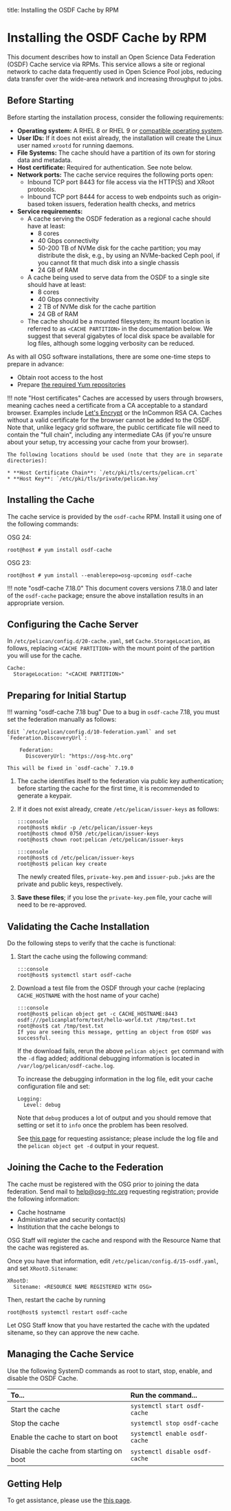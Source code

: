 title: Installing the OSDF Cache by RPM

Installing the OSDF Cache by RPM
================================

This document describes how to install an Open Science Data Federation (OSDF) Cache service via RPMs.
This service allows a site or regional network to cache data frequently used in Open Science Pool jobs,
reducing data transfer over the wide-area network and increasing throughput to jobs.


Before Starting
---------------

Before starting the installation process, consider the following requirements:

* __Operating system:__ A RHEL 8 or RHEL 9 or [compatible operating system](../../release/supported_platforms.md).
* __User IDs:__ If it does not exist already, the installation will create the Linux user named `xrootd` for running daemons.
* __File Systems:__ The cache should have a partition of its own for storing data and metadata.
* __Host certificate:__ Required for authentication.  See note below.
* __Network ports:__ The cache service requires the following ports open:
  * Inbound TCP port 8443 for file access via the HTTP(S) and XRoot protocols.
  * Inbound TCP port 8444 for access to web endpoints such as origin-based token issuers, federation health checks, and
    metrics
* __Service requirements:__
    * A cache serving the OSDF federation as a regional cache should have at least:
        * 8 cores
        * 40 Gbps connectivity
        * 50-200 TB of NVMe disk for the cache partition; you may distribute the disk, e.g., by using an NVMe-backed Ceph pool,
            if you cannot fit that much disk into a single chassis
        * 24 GB of RAM
    * A cache being used to serve data from the OSDF to a single site should have at least:
        * 8 cores
        * 40 Gbps connectivity
        * 2 TB of NVMe disk for the cache partition
        * 24 GB of RAM
    * The cache should be a mounted filesystem; its mount location is referred to as `<CACHE PARTITION>` in the documentation below.
  We suggest that several gigabytes of local disk space be available for log files,
  although some logging verbosity can be reduced.

As with all OSG software installations, there are some one-time steps to prepare in advance:

* Obtain root access to the host
* Prepare [the required Yum repositories](../../common/yum.md)


!!! note "Host certificates"
    Caches are accessed by users through browsers, meaning caches need a certificate from a CA acceptable to a standard browser.
    Examples include [Let's Encrypt](../../security/host-certs/lets-encrypt.md) or the InCommon RSA CA.
    Caches without a valid certificate for the browser cannot be added to the OSDF.
    Note that, unlike legacy grid software, the public certificate file will need to contain the "full chain", including any
    intermediate CAs (if you're unsure about your setup, try accessing your cache from your browser).

    The following locations should be used (note that they are in separate directories):

    * **Host Certificate Chain**: `/etc/pki/tls/certs/pelican.crt`
    * **Host Key**: `/etc/pki/tls/private/pelican.key`


Installing the Cache
--------------------

The cache service is provided by the `osdf-cache` RPM.
Install it using one of the following commands:


OSG 24:
```console
root@host # yum install osdf-cache
```

OSG 23:
```console
root@host # yum install --enablerepo=osg-upcoming osdf-cache
```

!!! note "osdf-cache 7.18.0"
    This document covers versions 7.18.0 and later of the `osdf-cache` package; ensure the above installation
    results in an appropriate version.

Configuring the Cache Server
----------------------------

In `/etc/pelican/config.d/20-cache.yaml`, set `Cache.StorageLocation`, as follows,
replacing `<CACHE PARTITION>` with the mount point of the partition you will use for the cache.
```
Cache:
  StorageLocation: "<CACHE PARTITION>"
```


Preparing for Initial Startup
-----------------------------

!!! warning "osdf-cache 7.18 bug"
    Due to a bug in `osdf-cache` 7.18, you must set the federation manually as follows:

    Edit `/etc/pelican/config.d/10-federation.yaml` and set `Federation.DiscoveryUrl`:

        Federation:
          DiscoveryUrl: "https://osg-htc.org"

    This will be fixed in `osdf-cache` 7.19.0

1.  The cache identifies itself to the federation via public key authentication;
before starting the cache for the first time, it is recommended to generate a keypair.

1.  If it does not exist already, create `/etc/pelican/issuer-keys` as follows:

        :::console
        root@host$ mkdir -p /etc/pelican/issuer-keys
        root@host$ chmod 0750 /etc/pelican/issuer-keys
        root@host$ chown root:pelican /etc/pelican/issuer-keys

        :::console
        root@host$ cd /etc/pelican/issuer-keys
        root@host$ pelican key create


    The newly created files, `private-key.pem` and `issuer-pub.jwks` are the private and public keys, respectively.

1.  **Save these files**; if you lose the `private-key.pem` file, your cache will need to be re-approved.


Validating the Cache Installation
---------------------------------

Do the following steps to verify that the cache is functional:

1.  Start the cache using the following command:

        :::console
        root@host$ systemctl start osdf-cache

1.  Download a test file from the OSDF through your cache (replacing `CACHE_HOSTNAME` with the host name of your cache)

        :::console
        root@host$ pelican object get -c CACHE_HOSTNAME:8443 osdf:///pelicanplatform/test/hello-world.txt /tmp/test.txt
        root@host$ cat /tmp/test.txt
        If you are seeing this message, getting an object from OSDF was successful.

    If the download fails, rerun the above `pelican object get` command with the `-d` flag added;
    additional debugging information is located in `/var/log/pelican/osdf-cache.log`.

    To increase the debugging information in the log file, edit your cache configuration file and set:
    ```
    Logging:
      Level: debug
    ```
    Note that `debug` produces a lot of output and you should remove that setting or set it to `info`
    once the problem has been resolved.

    See [this page](../../common/help.md) for requesting assistance; please include the log file
    and the `pelican object get -d` output in your request.


Joining the Cache to the Federation
-----------------------------------

The cache must be registered with the OSG prior to joining the data federation.
Send mail to <help@osg-htc.org> requesting registration; provide the following information:

*   Cache hostname
*   Administrative and security contact(s)
*   Institution that the cache belongs to

OSG Staff will register the cache and respond with the Resource Name that the cache was registered as.

Once you have that information, edit `/etc/pelican/config.d/15-osdf.yaml`, and set `XRootD.Sitename`:
```
XRootD:
  Sitename: <RESOURCE NAME REGISTERED WITH OSG>
```

Then, restart the cache by running

```console
root@host$ systemctl restart osdf-cache
```

Let OSG Staff know that you have restarted the cache with the updated sitename,
so they can approve the new cache.


Managing the Cache Service
---------------------------
Use the following SystemD commands as root to start, stop, enable, and disable the OSDF Cache.

| To...                                    | Run the command...                 |
| :--------------------------------------- | :--------------------------------- |
| Start the cache                          | `systemctl start osdf-cache`       |
| Stop the cache                           | `systemctl stop osdf-cache`        |
| Enable the cache to start on boot        | `systemctl enable osdf-cache`      |
| Disable the cache from starting on boot  | `systemctl disable osdf-cache`     |


Getting Help
------------
To get assistance, please use the [this page](../../common/help.md).
